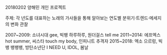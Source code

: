 20180202 양해민 개인 프로젝트

주제: 각 년도를 대표하는 노래의 가사들을 통해 알아보는 연도별 분위기·트렌드·메세지의 변화 관찰

2007~2009: 소녀시대 gee, 빅뱅 하루하루, 원더걸스 tell me
2011~2014: 에프엑스 hot summer, 씨스타 touch my body, 인피니트 추격자
2015~2018: 엑소 으르렁, 빅뱅 뱅뱅뱅, 방탄소년단 I NEED U, IDOL, 봄날
